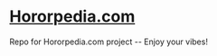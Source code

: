 # <a href='https://www.hororpedia.com/' target='_blank' title='Hororpedia'>Hororpedia.com</a>
Repo for Hororpedia.com project
-- Enjoy your vibes!
